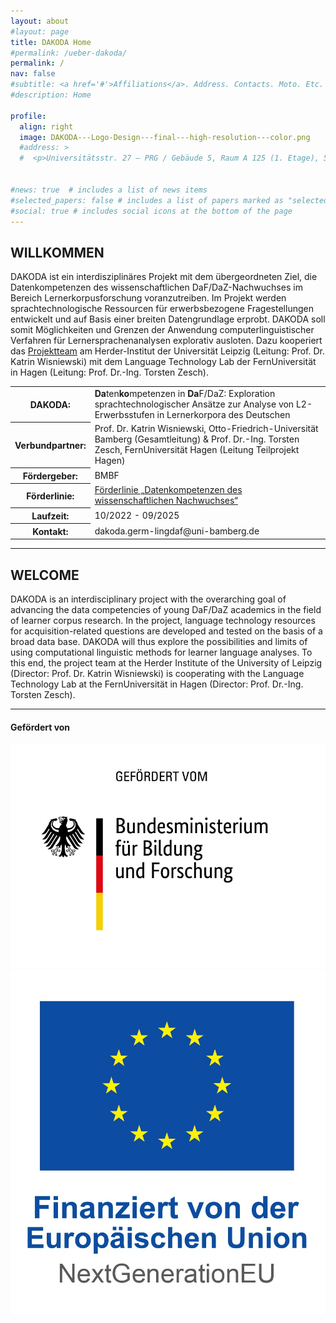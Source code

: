 ```yaml
---
layout: about
#layout: page
title: DAKODA Home
#permalink: /ueber-dakoda/
permalink: /
nav: false
#subtitle: <a href='#'>Affiliations</a>. Address. Contacts. Moto. Etc.
#description: Home

profile:
  align: right
  image: DAKODA---Logo-Design---final---high-resolution---color.png
  #address: >
  #  <p>Universitätsstr. 27 – PRG / Gebäude 5, Raum A 125 (1. Etage), 58097 Hagen</p>


#news: true  # includes a list of news items
#selected_papers: false # includes a list of papers marked as "selected={true}"
#social: true # includes social icons at the bottom of the page
---
```


## WILLKOMMEN

DAKODA ist ein interdisziplinäres Projekt mit dem übergeordneten Ziel, die Datenkompetenzen des wissenschaftlichen DaF/DaZ-Nachwuchses im Bereich Lernerkorpusforschung voranzutreiben. Im Projekt werden sprachtechnologische Ressourcen für erwerbsbezogene Fragestellungen entwickelt und auf Basis einer breiten Datengrundlage erprobt. DAKODA soll somit Möglichkeiten und Grenzen der Anwendung computerlinguistischer Verfahren für Lernersprachenanalysen explorativ ausloten. Dazu kooperiert das [Projektteam](https://dakoda-project.github.io/dakoda-webpage/team/) am Herder-Institut der Universität Leipzig (Leitung: Prof. Dr. Katrin Wisniewski) mit dem Language Technology Lab der FernUniversität in Hagen (Leitung: Prof. Dr.-Ing. Torsten Zesch).

<table>
    <tr>
      <th>DAKODA: </th>
      <td><b>Da</b>ten<b>ko</b>mpetenzen in <b>Da</b>F/DaZ: Exploration sprachtechnologischer Ansätze zur Analyse von L2-Erwerbsstufen in Lernerkorpora des Deutschen</td>
    </tr>
    <tr>
      <th>Verbundpartner: </th>
      <td>Prof. Dr. Katrin Wisniewski, Otto-Friedrich-Universität Bamberg (Gesamtleitung) & Prof. Dr.-Ing. Torsten Zesch, FernUniversität Hagen (Leitung Teilprojekt Hagen)</td>
    </tr>
    <tr>
      <th>Fördergeber: </th>
      <td>BMBF</td>
    </tr>
    <tr>
      <th>Förderlinie: </th>
      <td><a href="https://www.bildung-forschung.digital/digitalezukunft/de/wissen/forschungsdaten/datenkompetenzen-wiss-nachwuchs/datenkompetenz-wiss-nachwuchs_node.html">Förderlinie „Datenkompetenzen des wissenschaftlichen Nachwuchses“</a></td>
    </tr>
    <tr>
      <th>Laufzeit: </th>
      <td>10/2022 - 09/2025</td>
    </tr>
    <tr>
      <th>Kontakt: </th>
      <td>dakoda.germ-lingdaf@uni-bamberg.de</td>
    </tr>

  </table>

***

## WELCOME

DAKODA is an interdisciplinary project with the overarching goal of advancing the data competencies of young DaF/DaZ academics in the field of learner corpus research. In the project, language technology resources for acquisition-related questions are developed and tested on the basis of a broad data base. DAKODA will thus explore the possibilities and limits of using computational linguistic methods for learner language analyses. To this end, the project team at the Herder Institute of the University of Leipzig (Director: Prof. Dr. Katrin Wisniewski) is cooperating with the Language Technology Lab at the FernUniversität in Hagen (Director: Prof. Dr.-Ing. Torsten Zesch).

***

#### Gefördert von

<!--- <img src="./assets/img/Foerderhinweis_EU_horizontal.jpg" alt="Alt-Text" title="" /> --->

<div class="container">
  <div class="row">
    <div class="col">
      <img src="./assets/img/Foerderhinweis_BMBF.jpg" class="img-fluid" alt="Förderhinweis des Bundesministerium für Bildung und Forschung" title="" />
    </div>
    <div class="col">
      <img src="./assets/img/Foerderhinweis_EU_vertikal.jpg" class="img-fluid" alt="Förderhinweis der Europäischen Union" title="" />
    </div>
  </div>
</div>  
